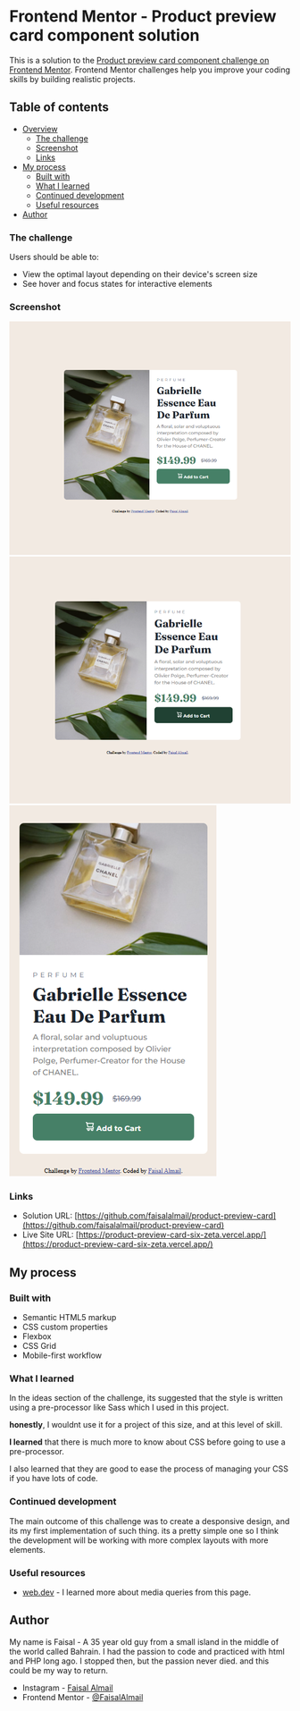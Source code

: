 # Frontend Mentor - Product preview card component solution

This is a solution to the [Product preview card component challenge on Frontend Mentor](https://www.frontendmentor.io/challenges/product-preview-card-component-GO7UmttRfa). Frontend Mentor challenges help you improve your coding skills by building realistic projects. 

## Table of contents

- [Overview](#overview)
  - [The challenge](#the-challenge)
  - [Screenshot](#screenshot)
  - [Links](#links)
- [My process](#my-process)
  - [Built with](#built-with)
  - [What I learned](#what-i-learned)
  - [Continued development](#continued-development)
  - [Useful resources](#useful-resources)
- [Author](#author)


### The challenge

Users should be able to:

- View the optimal layout depending on their device's screen size
- See hover and focus states for interactive elements

### Screenshot

![Desktop view](screenshots/desktop.png)
![Desktop hover](screenshots/desktop-hover.png)
![mobile view](screenshots/mobile.png)

### Links

- Solution URL: [https://github.com/faisalalmail/product-preview-card](https://github.com/faisalalmail/product-preview-card)
- Live Site URL: [https://product-preview-card-six-zeta.vercel.app/](https://product-preview-card-six-zeta.vercel.app/)

## My process

### Built with

- Semantic HTML5 markup
- CSS custom properties
- Flexbox
- CSS Grid
- Mobile-first workflow

### What I learned

In the ideas section of the challenge, its suggested that the style is written using a pre-processor like Sass which I used in this project.

**honestly**, I wouldnt use it for a project of this size, and at this level of skill. 

**I learned** that there is much more to know about CSS before going to use a pre-processor.

I also learned that they are good to ease the process of managing your CSS if you have lots of code.

### Continued development

The main outcome of this challenge was to create a desponsive design, and its my first implementation of such thing. its a pretty simple one so I think the development will be working with more complex layouts with more elements.

### Useful resources

- [web.dev](https://web.dev/learn/design/media-queries?hl=en) - I learned more about media queries from this page.


## Author

My name is Faisal - A 35 year old guy from a small island in the middle of the world called Bahrain. I had the passion to code and practiced with html and PHP long ago. I stopped then, but the passion never died. and this could be my way to return.

- Instagram - [Faisal Almail](https://www.instagram.com/faisal.almail)
- Frontend Mentor - [@FaisalAlmail](https://www.frontendmentor.io/profile/faisalalmail)
